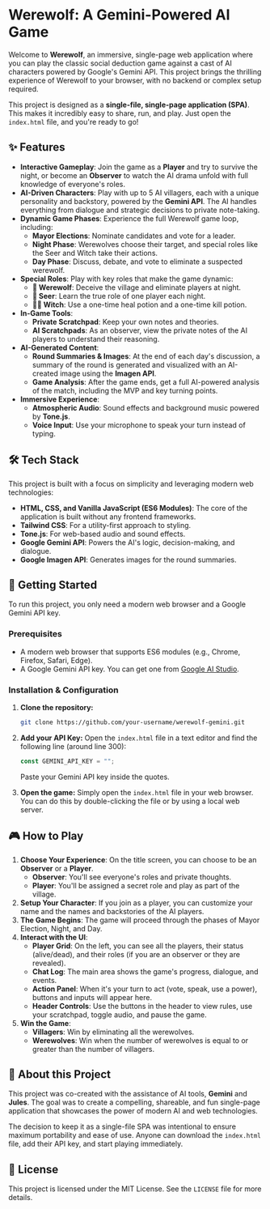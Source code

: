 # Werewolf: A Gemini-Powered AI Game

Welcome to **Werewolf**, an immersive, single-page web application where you can play the classic social deduction game against a cast of AI characters powered by Google's Gemini API. This project brings the thrilling experience of Werewolf to your browser, with no backend or complex setup required.

This project is designed as a **single-file, single-page application (SPA)**. This makes it incredibly easy to share, run, and play. Just open the `index.html` file, and you're ready to go!

## ✨ Features

*   **Interactive Gameplay**: Join the game as a **Player** and try to survive the night, or become an **Observer** to watch the AI drama unfold with full knowledge of everyone's roles.
*   **AI-Driven Characters**: Play with up to 5 AI villagers, each with a unique personality and backstory, powered by the **Gemini API**. The AI handles everything from dialogue and strategic decisions to private note-taking.
*   **Dynamic Game Phases**: Experience the full Werewolf game loop, including:
    *   **Mayor Elections**: Nominate candidates and vote for a leader.
    *   **Night Phase**: Werewolves choose their target, and special roles like the Seer and Witch take their actions.
    *   **Day Phase**: Discuss, debate, and vote to eliminate a suspected werewolf.
*   **Special Roles**: Play with key roles that make the game dynamic:
    *   **🐺 Werewolf**: Deceive the village and eliminate players at night.
    *   **🔮 Seer**: Learn the true role of one player each night.
    *   **🧙‍♀️ Witch**: Use a one-time heal potion and a one-time kill potion.
*   **In-Game Tools**:
    *   **Private Scratchpad**: Keep your own notes and theories.
    *   **AI Scratchpads**: As an observer, view the private notes of the AI players to understand their reasoning.
*   **AI-Generated Content**:
    *   **Round Summaries & Images**: At the end of each day's discussion, a summary of the round is generated and visualized with an AI-created image using the **Imagen API**.
    *   **Game Analysis**: After the game ends, get a full AI-powered analysis of the match, including the MVP and key turning points.
*   **Immersive Experience**:
    *   **Atmospheric Audio**: Sound effects and background music powered by **Tone.js**.
    *   **Voice Input**: Use your microphone to speak your turn instead of typing.

## 🛠️ Tech Stack

This project is built with a focus on simplicity and leveraging modern web technologies:

*   **HTML, CSS, and Vanilla JavaScript (ES6 Modules)**: The core of the application is built without any frontend frameworks.
*   **Tailwind CSS**: For a utility-first approach to styling.
*   **Tone.js**: For web-based audio and sound effects.
*   **Google Gemini API**: Powers the AI's logic, decision-making, and dialogue.
*   **Google Imagen API**: Generates images for the round summaries.

## 🚀 Getting Started

To run this project, you only need a modern web browser and a Google Gemini API key.

### Prerequisites

*   A modern web browser that supports ES6 modules (e.g., Chrome, Firefox, Safari, Edge).
*   A Google Gemini API key. You can get one from [Google AI Studio](https://aistudio.google.com/).

### Installation & Configuration

1.  **Clone the repository:**
    ```bash
    git clone https://github.com/your-username/werewolf-gemini.git
    ```

2.  **Add your API Key:**
    Open the `index.html` file in a text editor and find the following line (around line 300):
    ```javascript
    const GEMINI_API_KEY = "";
    ```
    Paste your Gemini API key inside the quotes.

3.  **Open the game:**
    Simply open the `index.html` file in your web browser. You can do this by double-clicking the file or by using a local web server.

## 🎮 How to Play

1.  **Choose Your Experience**: On the title screen, you can choose to be an **Observer** or a **Player**.
    *   **Observer**: You'll see everyone's roles and private thoughts.
    *   **Player**: You'll be assigned a secret role and play as part of the village.
2.  **Setup Your Character**: If you join as a player, you can customize your name and the names and backstories of the AI players.
3.  **The Game Begins**: The game will proceed through the phases of Mayor Election, Night, and Day.
4.  **Interact with the UI**:
    *   **Player Grid**: On the left, you can see all the players, their status (alive/dead), and their roles (if you are an observer or they are revealed).
    *   **Chat Log**: The main area shows the game's progress, dialogue, and events.
    *   **Action Panel**: When it's your turn to act (vote, speak, use a power), buttons and inputs will appear here.
    *   **Header Controls**: Use the buttons in the header to view rules, use your scratchpad, toggle audio, and pause the game.
5.  **Win the Game**:
    *   **Villagers**: Win by eliminating all the werewolves.
    *   **Werewolves**: Win when the number of werewolves is equal to or greater than the number of villagers.

## 🤖 About this Project

This project was co-created with the assistance of AI tools, **Gemini** and **Jules**. The goal was to create a compelling, shareable, and fun single-page application that showcases the power of modern AI and web technologies.

The decision to keep it as a single-file SPA was intentional to ensure maximum portability and ease of use. Anyone can download the `index.html` file, add their API key, and start playing immediately.

## 📄 License

This project is licensed under the MIT License. See the `LICENSE` file for more details.
